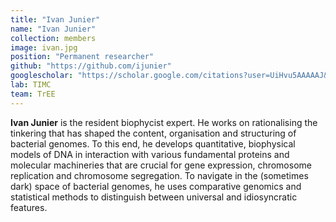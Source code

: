 ```yaml
---
title: "Ivan Junier"
name: "Ivan Junier"
collection: members
image: ivan.jpg
position: "Permanent researcher"
github: "https://github.com/ijunier"
googlescholar: "https://scholar.google.com/citations?user=UiHvu5AAAAAJ&hl=en"
lab: TIMC
team: TrEE
---
```


**Ivan Junier** is the resident biophycist expert. He works on rationalising the tinkering that has shaped the content, organisation and structuring of bacterial genomes. To this end, he develops quantitative, biophysical models of DNA in interaction with various fundamental proteins and molecular machineries that are crucial for gene expression, chromosome replication and chromosome segregation. To navigate in the (sometimes dark) space of bacterial genomes, he uses comparative genomics and statistical methods to distinguish between universal and idiosyncratic features.
